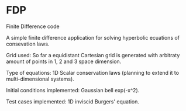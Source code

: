 # FDP
Finite Difference code

A simple finite difference application for solving hyperbolic ecuations of consevation laws. 

Grid used:                      So far a equidistant Cartesian grid is generated with arbitraty amount of points in 1, 2                                 and 3 space dimension.

Type of equations:              1D Scalar conservation laws (planning to extend it to multi-dimensional  systems).

Initial conditions implemented: Gaussian bell exp(-x^2).

Test cases implemented:         1D inviscid Burgers' equation.
